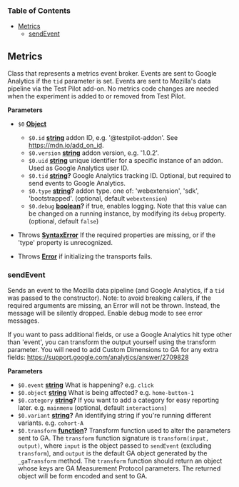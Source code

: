 <!-- Generated by documentation.js. Update this documentation by updating the source code. -->

### Table of Contents

-   [Metrics](#metrics)
    -   [sendEvent](#sendevent)

## Metrics

Class that represents a metrics event broker. Events are sent to Google
Analytics if the `tid` parameter is set. Events are sent to Mozilla's
data pipeline via the Test Pilot add-on. No metrics code changes are
needed when the experiment is added to or removed from Test Pilot.

**Parameters**

-   `$0` **[Object](https://developer.mozilla.org/en-US/docs/Web/JavaScript/Reference/Global_Objects/Object)** 
    -   `$0.id` **[string](https://developer.mozilla.org/en-US/docs/Web/JavaScript/Reference/Global_Objects/String)** addon ID, e.g. '@testpilot-addon'. See <https://mdn.io/add_on_id>.
    -   `$0.version` **[string](https://developer.mozilla.org/en-US/docs/Web/JavaScript/Reference/Global_Objects/String)** addon version, e.g. '1.0.2'.
    -   `$0.uid` **[string](https://developer.mozilla.org/en-US/docs/Web/JavaScript/Reference/Global_Objects/String)** unique identifier for a specific instance of an addon.
        Used as Google Analytics user ID.
    -   `$0.tid` **[string](https://developer.mozilla.org/en-US/docs/Web/JavaScript/Reference/Global_Objects/String)?** Google Analytics tracking ID. Optional, but required
        to send events to Google Analytics.
    -   `$0.type` **[string](https://developer.mozilla.org/en-US/docs/Web/JavaScript/Reference/Global_Objects/String)?** addon type. one of: 'webextension',
        'sdk', 'bootstrapped'. (optional, default `webextension`)
    -   `$0.debug` **[boolean](https://developer.mozilla.org/en-US/docs/Web/JavaScript/Reference/Global_Objects/Boolean)?** if true, enables logging. Note that this
        value can be changed on a running instance, by modifying its `debug` property. (optional, default `false`)


-   Throws **[SyntaxError](https://developer.mozilla.org/en-US/docs/Web/JavaScript/Reference/Global_Objects/SyntaxError)** If the required properties are missing, or if the
    'type' property is unrecognized.
-   Throws **[Error](https://developer.mozilla.org/en-US/docs/Web/JavaScript/Reference/Global_Objects/Error)** if initializing the transports fails.

### sendEvent

Sends an event to the Mozilla data pipeline (and Google Analytics, if
a `tid` was passed to the constructor). Note: to avoid breaking callers,
if the required arguments are missing, an Error will not be thrown.
Instead, the message will be silently dropped. Enable debug mode to
see error messages.

If you want to pass additional fields, or use a Google Analytics hit type
other than 'event', you can transform the output yourself using the
transform parameter. You will need to add Custom Dimensions to GA for any
extra fields: <https://support.google.com/analytics/answer/2709828>

**Parameters**

-   `$0.event` **[string](https://developer.mozilla.org/en-US/docs/Web/JavaScript/Reference/Global_Objects/String)** What is happening? e.g. `click`
-   `$0.object` **[string](https://developer.mozilla.org/en-US/docs/Web/JavaScript/Reference/Global_Objects/String)** What is being affected? e.g. `home-button-1`
-   `$0.category` **[string](https://developer.mozilla.org/en-US/docs/Web/JavaScript/Reference/Global_Objects/String)?** If you want to add a category
    for easy reporting later. e.g. `mainmenu` (optional, default `interactions`)
-   `$0.variant` **[string](https://developer.mozilla.org/en-US/docs/Web/JavaScript/Reference/Global_Objects/String)?** An identifying string if you're running
    different variants. e.g. `cohort-A`
-   `$0.transform` **[function](https://developer.mozilla.org/en-US/docs/Web/JavaScript/Reference/Statements/function)?** Transform function used to alter the
    parameters sent to GA. The `transform` function signature is
    `transform(input, output)`, where `input` is the object passed to
    `sendEvent` (excluding `transform`), and `output` is the default GA
    object generated by the `_gaTransform` method. The `transform` function
    should return an object whose keys are GA Measurement Protocol parameters.
    The returned object will be form encoded and sent to GA.
